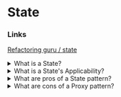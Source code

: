 # State

### Links

[Refactoring guru / state](https://refactoring.guru/design-patterns/state)

<details>
  <summary>What is a State?</summary>

State is a behavioral design pattern that lets an object alter its behavior when its internal state changes. It appears as if the object changed its class.

</details>

<details>
  <summary>What is a State's Applicability?</summary>

- Use the State pattern when you have an object that behaves differently depending on its current state, the number of states is enormous, and the state-specific code changes frequently;
- Use the pattern when you have a class polluted with massive conditionals that alter how the class behaves according to the current values of the class’s fields;
- Use State when you have a lot of duplicate code across similar states and transitions of a condition-based state machine.

</details>

<details>
  <summary>What are pros of a State pattern?</summary>

- Organize the code related to particular states into separate classes (Single Responsibility Principle);
- Introduce new states without changing existing state classes or the context (Open/Closed Principle);
- Simplify the code of the context by eliminating bulky state machine conditionals.

</details>

<details>
  <summary>What are cons of a Proxy pattern?</summary>

- Applying the pattern can be overkill if a state machine has only a few states or rarely changes.

</details>
